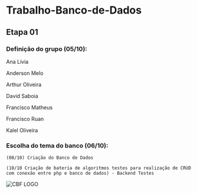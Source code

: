 # Trabalho-Banco-de-Dados
## Etapa 01
### Definição do grupo (05/10):
Ana Lívia<p>
Anderson Melo<p>
Arthur Oliveira<p>
David Saboia<p>
Francisco Matheus<p>
Francisco Ruan<p>
Kalel Oliveira

### Escolha do tema do banco (06/10):

```(08/10) Criação do Banco de Dados```

```(10/10 Criação de bateria de algoritmos testes para realização de CRUD com conexão entre php e banco de dados) - Backend Testes```

![CBF LOGO](https://logodownload.org/wp-content/uploads/2017/11/cbf-logo-selecao-logo-brasil-2.png)
